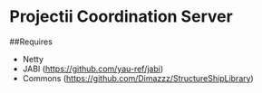 Projectii Coordination Server
=============================

##Requires
- Netty
- JABI (https://github.com/yau-ref/jabi)
- Commons (https://github.com/Dimazzz/StructureShipLibrary)
